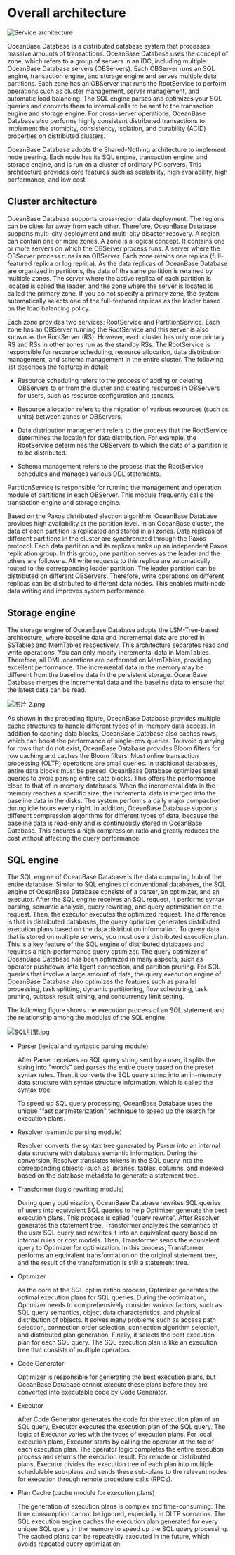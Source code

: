 Overall architecture 
=========================================



![Service architecture](https://help-static-aliyun-doc.aliyuncs.com/assets/img/en-US/9106460261/p195759.png)

OceanBase Database is a distributed database system that processes massive amounts of transactions. OceanBase Database uses the concept of zone, which refers to a group of servers in an IDC, including multiple OceanBase Database servers (OBServers). Each OBServer runs an SQL engine, transaction engine, and storage engine and serves multiple data partitions. Each zone has an OBServer that runs the RootService to perform operations such as cluster management, server management, and automatic load balancing. The SQL engine parses and optimizes your SQL queries and converts them to internal calls to be sent to the transaction engine and storage engine. For cross-server operations, OceanBase Database also performs highly consistent distributed transactions to implement the atomicity, consistency, isolation, and durability (ACID) properties on distributed clusters. 

OceanBase Database adopts the Shared-Nothing architecture to implement node peering. Each node has its SQL engine, transaction engine, and storage engine, and is run on a cluster of ordinary PC servers. This architecture provides core features such as scalability, high availability, high performance, and low cost. 

Cluster architecture 
-----------------------------

OceanBase Database supports cross-region data deployment. The regions can be cities far away from each other. Therefore, OceanBase Database supports multi-city deployment and multi-city disaster recovery. A region can contain one or more zones. A zone is a logical concept. It contains one or more servers on which the OBServer process runs. A server where the OBServer process runs is an OBServer. Each zone retains one replica (full-featured replica or log replica). As the data replicas of OceanBase Database are organized in partitions, the data of the same partition is retained by multiple zones. The server where the active replica of each partition is located is called the leader, and the zone where the server is located is called the primary zone. If you do not specify a primary zone, the system automatically selects one of the full-featured replicas as the leader based on the load balancing policy. 

Each zone provides two services: RootService and PartitionService. Each zone has an OBServer running the RootService and this server is also known as the RootServer (RS). However, each cluster has only one primary RS and RSs in other zones run as the standby RSs. The RootService is responsible for resource scheduling, resource allocation, data distribution management, and schema management in the entire cluster. The following list describes the features in detail:

* Resource scheduling refers to the process of adding or deleting OBServers to or from the cluster and creating resources in OBServers for users, such as resource configuration and tenants.

  

* Resource allocation refers to the migration of various resources (such as units) between zones or OBServers.

  

* Data distribution management refers to the process that the RootService determines the location for data distribution. For example, the RootService determines the OBServers to which the data of a partition is to be distributed.

  

* Schema management refers to the process that the RootService schedules and manages various DDL statements.

  




PartitionService is responsible for running the management and operation module of partitions in each OBServer. This module frequently calls the transaction engine and storage engine. 

Based on the Paxos distributed election algorithm, OceanBase Database provides high availability at the partition level. In an OceanBase cluster, the data of each partition is replicated and stored in all zones. Data replicas of different partitions in the cluster are synchronized through the Paxos protocol. Each data partition and its replicas make up an independent Paxos replication group. In this group, one partition serves as the leader and the others are followers. All write requests to this replica are automatically routed to the corresponding leader partition. The leader partition can be distributed on different OBServers. Therefore, write operations on different replicas can be distributed to different data nodes. This enables multi-node data writing and improves system performance. 

Storage engine 
-----------------------

The storage engine of OceanBase Database adopts the LSM-Tree-based architecture, where baseline data and incremental data are stored in SSTables and MemTables respectively. This architecture separates read and write operations. You can only modify incremental data in MemTables. Therefore, all DML operations are performed on MemTables, providing excellent performance. The incremental data in the memory may be different from the baseline data in the persistent storage. OceanBase Database merges the incremental data and the baseline data to ensure that the latest data can be read. 

![图片 2.png](https://help-static-aliyun-doc.aliyuncs.com/assets/img/en-US/9106460261/p184495.png "图片 2.png")

As shown in the preceding figure, OceanBase Database provides multiple cache structures to handle different types of in-memory data access. In addition to caching data blocks, OceanBase Database also caches rows, which can boost the performance of single-row queries. To avoid querying for rows that do not exist, OceanBase Database provides Bloom filters for row caching and caches the Bloom filters. Most online transaction processing (OLTP) operations are small queries. In traditional databases, entire data blocks must be parsed. OceanBase Database optimizes small queries to avoid parsing entire data blocks. This offers the performance close to that of in-memory databases. When the incremental data in the memory reaches a specific size, the incremental data is merged into the baseline data in the disks. The system performs a daily major compaction during idle hours every night. In addition, OceanBase Database supports different compression algorithms for different types of data, because the baseline data is read-only and is continuously stored in OceanBase Database. This ensures a high compression ratio and greatly reduces the cost without affecting the query performance. 

SQL engine 
-------------------

The SQL engine of OceanBase Database is the data computing hub of the entire database. Similar to SQL engines of conventional databases, the SQL engine of OceanBase Database consists of a parser, an optimizer, and an executor. After the SQL engine receives an SQL request, it performs syntax parsing, semantic analysis, query rewriting, and query optimization on the request. Then, the executor executes the optimized request. The difference is that in distributed databases, the query optimizer generates distributed execution plans based on the data distribution information. To query data that is stored on multiple servers, you must use a distributed execution plan. This is a key feature of the SQL engine of distributed databases and requires a high-performance query optimizer. The query optimizer of OceanBase Database has been optimized in many aspects, such as operator pushdown, intelligent connection, and partition pruning. For SQL queries that involve a large amount of data, the query execution engine of OceanBase Database also optimizes the features such as parallel processing, task splitting, dynamic partitioning, flow scheduling, task pruning, subtask result joining, and concurrency limit setting. 

The following figure shows the execution process of an SQL statement and the relationship among the modules of the SQL engine. 

![SQL引擎.jpg](https://help-static-aliyun-doc.aliyuncs.com/assets/img/en-US/0206460261/p184496.jpg "SQL引擎.jpg")

* Parser (lexical and syntactic parsing module)

  After Parser receives an SQL query string sent by a user, it splits the string into "words" and parses the entire query based on the preset syntax rules. Then, it converts the SQL query string into an in-memory data structure with syntax structure information, which is called the syntax tree. 

  To speed up SQL query processing, OceanBase Database uses the unique "fast parameterization" technique to speed up the search for execution plans.
  




<!-- -->

* Resolver (semantic parsing module)

  Resolver converts the syntax tree generated by Parser into an internal data structure with database semantic information. During the conversion, Resolver translates tokens in the SQL query into the corresponding objects (such as libraries, tables, columns, and indexes) based on the database metadata to generate a statement tree.
  




<!-- -->

* Transformer (logic rewriting module)

  During query optimization, OceanBase Database rewrites SQL queries of users into equivalent SQL queries to help Optimizer generate the best execution plans. This process is called "query rewrite". After Resolver generates the statement tree, Transformer analyzes the semantics of the user SQL query and rewrites it into an equivalent query based on internal rules or cost models. Then, Transformer sends the equivalent query to Optimizer for optimization. In this process, Transformer performs an equivalent transformation on the original statement tree, and the result of the transformation is still a statement tree.
  




<!-- -->

* Optimizer

  As the core of the SQL optimization process, Optimizer generates the optimal execution plans for SQL queries. During the optimization, Optimizer needs to comprehensively consider various factors, such as SQL query semantics, object data characteristics, and physical distribution of objects. It solves many problems such as access path selection, connection order selection, connection algorithm selection, and distributed plan generation. Finally, it selects the best execution plan for each SQL query. The SQL execution plan is like an execution tree that consists of multiple operators.
  




<!-- -->

* Code Generator

  Optimizer is responsible for generating the best execution plans, but OceanBase Database cannot execute these plans before they are converted into executable code by Code Generator.
  




<!-- -->

* Executor

  After Code Generator generates the code for the execution plan of an SQL query, Executor executes the execution plan of the SQL query. The logic of Executor varies with the types of execution plans. For local execution plans, Executor starts by calling the operator at the top of each execution plan. The operator logic completes the entire execution process and returns the execution result. For remote or distributed plans, Executor divides the execution tree of each plan into multiple schedulable sub-plans and sends these sub-plans to the relevant nodes for execution through remote procedure calls (RPCs).
  




<!-- -->

* Plan Cache (cache module for execution plans)

  The generation of execution plans is complex and time-consuming. The time consumption cannot be ignored, especially in OLTP scenarios. The SQL execution engine caches the execution plan generated for every unique SQL query in the memory to speed up the SQL query processing. The cached plans can be repeatedly executed in the future, which avoids repeated query optimization.
  



